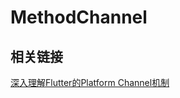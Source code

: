 # MethodChannel

## 

## 相关链接

[深入理解Flutter的Platform Channel机制](http://gityuan.com/2019/08/10/flutter_channel/)

